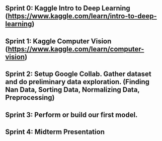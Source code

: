 ## Sprint 0: Kaggle Intro to Deep Learning (https://www.kaggle.com/learn/intro-to-deep-learning)
## Sprint 1: Kaggle Computer Vision (https://www.kaggle.com/learn/computer-vision)
## Sprint 2: Setup Google Collab. Gather dataset and do preliminary data exploration. (Finding Nan Data, Sorting Data, Normalizing Data, Preprocessing)
## Sprint 3: Perform or build our first model.
## Sprint 4: Midterm Presentation
